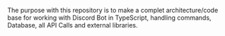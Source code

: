 The purpose with this repository is to make a complet architecture/code base for working with Discord Bot in TypeScript, handling commands, Database, all API Calls and external libraries.
